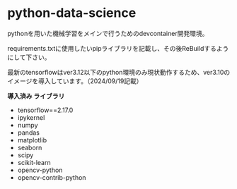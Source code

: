 # python-data-science
pythonを用いた機械学習をメインで行うためのdevcontainer開発環境。

requirements.txtに使用したいpipライブラリを記載し、その後ReBuildするようにして下さい。

最新のtensorflowはver3.12以下のpython環境のみ現状動作するため、ver3.10のイメージを導入しています。（2024/09/19記載）

**導入済み ライブラリ**
- tensorflow==2.17.0
- ipykernel
- numpy
- pandas
- matplotlib
- seaborn
- scipy
- scikit-learn
- opencv-python
- opencv-contrib-python
